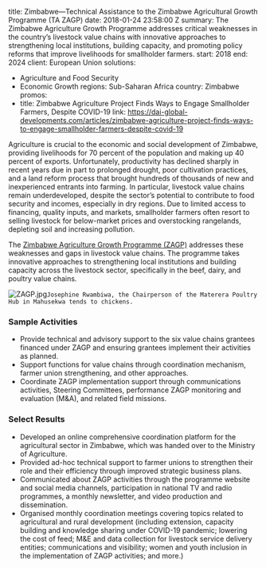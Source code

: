 
title: Zimbabwe—Technical Assistance to the Zimbabwe Agricultural Growth Programme
  (TA ZAGP)
date: 2018-01-24 23:58:00 Z
summary: The Zimbabwe Agriculture Growth Programme addresses critical weaknesses in
  the country’s livestock value chains with innovative approaches to strengthening
  local institutions, building capacity, and promoting policy reforms that improve
  livelihoods for smallholder farmers.
start: 2018
end: 2024
client: European Union
solutions:
- Agriculture and Food Security
- Economic Growth
regions: Sub-Saharan Africa
country: Zimbabwe
promos:
- title: Zimbabwe Agriculture Project Finds Ways to Engage Smallholder Farmers, Despite
    COVID-19
  link: https://dai-global-developments.com/articles/zimbabwe-agriculture-project-finds-ways-to-engage-smallholder-farmers-despite-covid-19


Agriculture is crucial to the economic and social development of Zimbabwe, providing livelihoods for 70 percent of the population and making up 40 percent of exports. Unfortunately, productivity has declined sharply in recent years due in part to prolonged drought, poor cultivation practices, and a land reform process that brought hundreds of thousands of new and inexperienced entrants into farming. In particular, livestock value chains remain underdeveloped, despite the sector’s potential to contribute to food security and incomes, especially in dry regions. Due to limited access to financing, quality inputs, and markets, smallholder farmers often resort to selling livestock for below-market prices and overstocking rangelands, depleting soil and increasing pollution.

The [Zimbabwe Agriculture Growth Programme (ZAGP)](http://zagp.org.zw/) addresses these weaknesses and gaps in livestock value chains. The programme takes innovative approaches to strengthening local institutions and building capacity across the livestock sector, specifically in the beef, dairy, and poultry value chains.

![ZAGP.jpg](/uploads/ZAGP.jpg)`Josephine Rwambiwa, the Chairperson of the Materera Poultry Hub in Mahusekwa tends to chickens.`

### Sample Activities

* Provide technical and advisory support to the six value chains grantees financed under ZAGP and ensuring grantees implement their activities as planned.
* Support functions for value chains through coordination mechanism, farmer union strengthening, and other approaches.
* Coordinate ZAGP implementation support through communications activities, Steering Committees, performance ZAGP monitoring and evaluation (M&A), and related field missions.

### Select Results

* Developed an online comprehensive coordination platform for the agricultural sector in Zimbabwe, which was handed over to the Ministry of Agriculture.
* Provided ad-hoc technical support to farmer unions to strengthen their role and their efficiency through improved strategic business plans.
* Communicated about ZAGP activities through the programme website and social media channels, participation in national TV and radio programmes, a monthly newsletter, and video production and dissemination.
* Organised monthly coordination meetings covering topics related to agricultural and rural development (including extension, capacity building and knowledge sharing under COVID-19 pandemic; lowering the cost of feed; M&E and data collection for livestock service delivery entities; communications and visibility; women and youth inclusion in the implementation of ZAGP activities; and more.)
